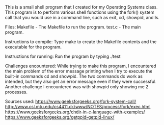 This is a small shell program that I created for my Operating Systems class.
This program is to perform various shell functions using the fork() system call that you would use in a command line, such as
exit, cd, showpid, and ls.


Files:
	Makefile - The Makefile to run the program.
	test.c - The main program. 

Instructions to compile: Type make to create the Makefile contents and the executable for the program. 

Instructions for running: Run the program by typing ./test

Challenges encountered: While trying to make this program, I encountered the main problem of
			the error message printing when I try to execute the built-in commands cd and showpid.
			The two commands do work as intended, but they also get an error message even if they were successful.
			Another challenge I encountered was with showpid only showing me 2 processes.

Sources used:
	https://www.geeksforgeeks.org/fork-system-call/
	http://www.csl.mtu.edu/cs4411.ck/www/NOTES/process/fork/exec.html
	https://www.geeksforgeeks.org/chdir-in-c-language-with-examples/
	https://www.geeksforgeeks.org/getppid-getpid-linux/
